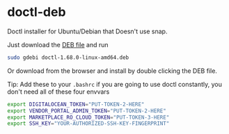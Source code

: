 # doctl-deb

Doctl installer for Ubuntu/Debian that Doesn't use snap.

Just download the [DEB file](https://github.com/pachadotdev/doctl-deb-creation/releases/download/1.68.0/doctl-1.68.0-linux-amd64.deb) and run
```bash
sudo gdebi doctl-1.68.0-linux-amd64.deb
```

Or download from the browser and install by double clicking the DEB file.

Tip: Add these to your `.bashrc` if you are going to use doctl constantly, you don't need all of these four envvars
```bash
export DIGITALOCEAN_TOKEN="PUT-TOKEN-2-HERE"
export VENDOR_PORTAL_ADMIN_TOKEN="PUT-TOKEN-2-HERE"
export MARKETPLACE_RO_CLOUD_TOKEN="PUT-TOKEN-3-HERE"
export SSH_KEY="YOUR-AUTHORIZED-SSH-KEY-FINGERPRINT"
```

